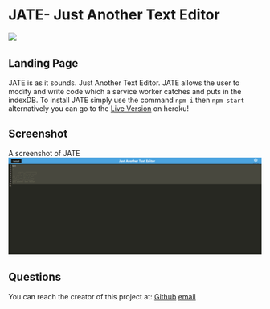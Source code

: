 # JATE- Just Another Text Editor
<img src="https://img.shields.io/badge/License-MIT License-blue">

## Landing Page

JATE is as it sounds. Just Another Text Editor. JATE allows the user to modify and write code which a service worker catches and puts in the indexDB. To install JATE simply use the command `npm i` then `npm start` alternatively you can go to the [Live Version](https://jate111.herokuapp.com/) on heroku!


## Screenshot
A screenshot of JATE
![screenshot](./screenshot.png)

## Questions

You can reach the creator of this project at:
[Github](http://github.com/Travis-Anderson023)
[email](mailto:tsanderson.023@gmail.com)